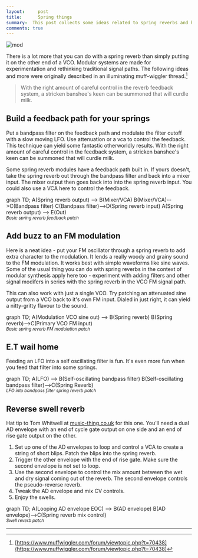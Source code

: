 ```yaml
---
layout:     post
title:      Spring things
summary:  This post collects some ideas related to spring reverbs and how to use them in non-standard ways in your modular. 
comments: true
---
```

<img src="{{ site.baseurl }}/images/mod3.jpg" alt="mod" class="avatar" />

There is a lot more that you can do with a spring reverb than simply putting it on the other end of a VCO. Modular systems are made for experimentation and rethinking traditional signal paths. The following ideas and more were originally described in an illuminating muff-wiggler thread.[^1] 

>With the right amount of careful control in the reverb feedback system, a stricken banshee's keen can be summoned that will curdle milk.

## Build a feedback path for your springs

Put a bandpass filter on the feedback path and modulate the filter cutoff with a slow moving LFO. Use attenuation or a vca to control the feedback. This technique can yield some fantastic otherworldly results. With the right amount of careful control in the feedback system, a stricken banshee's keen can be summoned that will curdle milk.

Some spring reverb modules have a feedback path built in. If yours doesn't, take the spring reverb out through the bandpass filter and back into a mixer input. The mixer output then goes back into into the spring reverb input. You could also use a VCA here to control the feedback.

[//]: <> (https://knsv.github.io/mermaid/#styling-and-classes)
<div class="mermaid">
graph TD;
A(Spring reverb output) --> B(Mixer/VCA)
B(Mixer/VCA)-->C(Bandpass filter)
C(Bandpass filter)-->D(Spring reverb input)
A(Spring reverb output) --> E(Out)
</div>
<sup><i>Basic spring reverb feedback patch</i></sup>

## Add buzz to an FM modulation

Here is a neat idea - put your FM oscillator through a spring reverb to add extra character to the modulation. It lends a really woody and grainy sound to the FM modulation. It works best with simple waveforms like sine waves. Some of the usual thing you can do with spring reverbs in the context of modular synthesis apply here too - experiment with adding filters and other signal modifers in series with the spring reverb in the VCO FM signal path. 

This can also work with just a single VCO. Try patching an attenuated sine output from a VCO back to it's own FM input. Dialed in just right, it can yield a nitty-gritty flavour to the sound.
<div class="mermaid">
graph TD;
A(Modulation VCO sine out) --> B(Spring reverb)
B(Spring reverb)-->C(Primary VCO FM input)
</div>
<sup><i>Basic spring reverb FM modulation patch</i></sup>

## E.T wail home

Feeding an LFO into a self oscillating filter is fun. It's even more fun when you feed that filter into some springs. 
<div class="mermaid">
graph TD;
A(LFO) --> B(Self-oscillating bandpass filter)
B(Self-oscillating bandpass filter)-->C(Spring Reverb)
</div>
<sup><i>LFO into bandpass filter spring reverb patch</i></sup>

## Reverse swell reverb

Hat tip to Tom Whitwell at [music-thing.co.uk](http://musicthing.co.uk/) for this one. You'll need a dual AD envelope with an end of cycle gate output on one side and an end of rise gate output on the other.

  1. Set up one of the AD envelopes to loop and control a VCA to create a string of short blips. Patch the blips into the spring reverb.
  2. Trigger the other envelope with the end of rise gate. Make sure the second envelope is not set to loop.
  3. Use the second envelope to control the mix amount between the wet and dry signal coming out  of the reverb. The second envelope controls the pseudo-reverse reverb. 
  5. Tweak the AD envelope and mix CV controls.
  6. Enjoy the swells.

<div class="mermaid">
graph TD;
A(Looping AD envelope EOC) --> B(AD envelope)
B(AD envelope)-->C(Spring reverb mix control)
</div>
<sup><i>Swell reverb patch</i></sup>

---

[^1]: [https://www.muffwiggler.com/forum/viewtopic.php?t=70438](https://www.muffwiggler.com/forum/viewtopic.php?t=70438)
